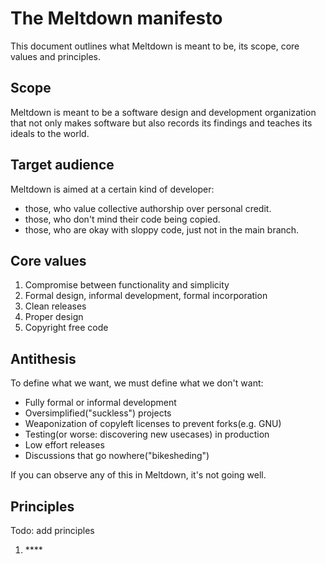 # The Meltdown manifesto
This document outlines what Meltdown is meant to be, its scope, core values and principles.

## Scope
Meltdown is meant to be a software design and development organization that not only makes software but also 
records its findings and teaches its ideals to the world.

## Target audience
Meltdown is aimed at a certain kind of developer: 
* those, who value collective authorship over personal credit.
* those, who don't mind their code being copied.
* those, who are okay with sloppy code, just not in the main branch.

## Core values
1. Compromise between functionality and simplicity
1. Formal design, informal development, formal incorporation
1. Clean releases
1. Proper design
1. Copyright free code

## Antithesis
To define what we want, we must define what we don't want:
* Fully formal or informal development
* Oversimplified("suckless") projects
* Weaponization of copyleft licenses to prevent forks(e.g. GNU)
* Testing(or worse: discovering new usecases) in production
* Low effort releases
* Discussions that go nowhere("bikesheding")

If you can observe any of this in Meltdown, it's not going well.

## Principles
Todo: add principles

1. ****</br>

